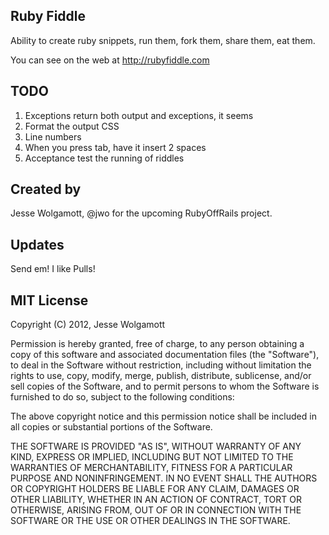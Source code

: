 Ruby Fiddle
-----------

Ability to create ruby snippets, run them, fork them, share them, eat them.

You can see on the web at http://rubyfiddle.com

TODO
----

1. Exceptions return both output and exceptions, it seems
2. Format the output CSS
3. Line numbers
4. When you press tab, have it insert 2 spaces
5. Acceptance test the running of riddles

Created by
---------

Jesse Wolgamott, @jwo for the upcoming RubyOffRails project.

Updates
------

Send em! I like Pulls!

MIT License
-------
Copyright (C) 2012, Jesse Wolgamott

Permission is hereby granted, free of charge, to any person obtaining a copy of this software and associated documentation files (the "Software"), to deal in the Software without restriction, including without limitation the rights to use, copy, modify, merge, publish, distribute, sublicense, and/or sell copies of the Software, and to permit persons to whom the Software is furnished to do so, subject to the following conditions:

The above copyright notice and this permission notice shall be included in all copies or substantial portions of the Software.

THE SOFTWARE IS PROVIDED "AS IS", WITHOUT WARRANTY OF ANY KIND, EXPRESS OR IMPLIED, INCLUDING BUT NOT LIMITED TO THE WARRANTIES OF MERCHANTABILITY, FITNESS FOR A PARTICULAR PURPOSE AND NONINFRINGEMENT. IN NO EVENT SHALL THE AUTHORS OR COPYRIGHT HOLDERS BE LIABLE FOR ANY CLAIM, DAMAGES OR OTHER LIABILITY, WHETHER IN AN ACTION OF CONTRACT, TORT OR OTHERWISE, ARISING FROM, OUT OF OR IN CONNECTION WITH THE SOFTWARE OR THE USE OR OTHER DEALINGS IN THE SOFTWARE.
